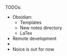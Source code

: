 TODOs:

- Obsidian:
  - Templates
  - New notes directory
  - LaTex
- Remote development
-
- Noice is out for now
